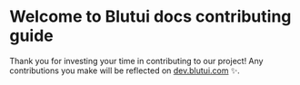 # Welcome to Blutui docs contributing guide

Thank you for investing your time in contributing to our project! Any contributions you make will be reflected on [dev.blutui.com](https://dev.blutui.com) :sparkles:.
